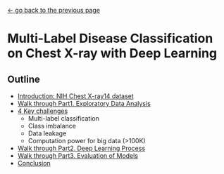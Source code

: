 [<- go back to the previous page](../README.md)

# Multi-Label Disease Classification on Chest X-ray with Deep Learning

## Outline
- [Introduction: NIH Chest X-ray14 dataset](intro.md)
- [Walk through Part1. Exploratory Data Analysis](chestxray-part1.md) 
- [4 Key challenges](keychallenges.md)
  * Multi-label classification
  * Class imbalance
  * Data leakage
  * Computation power for big data (>100K)
- [Walk through Part2. Deep Learning Process](chestxray-part2.md)
- [Walk through Part3. Evaluation of Models](chestxray-part3.md)
- [Conclusion](conclusion.md)
